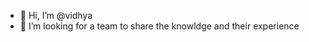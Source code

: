 - 👋 Hi, I’m @vidhya 
- 💞️ I’m looking for a team to share the knowldge and their experience 
  
<!---
vidhyaLead/vidhyaLead is a ✨ special ✨ repository because its `README.md` (this file) appears on your GitHub profile.
You can click the Preview link to take a look at your changes.
---
